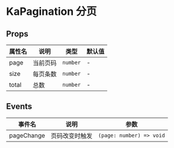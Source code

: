# KaPagination 分页
## Props

| 属性名 | 说明     | 类型     | 默认值 |
| ------ | -------- | -------- | ------ |
| page   | 当前页码 | `number` | -      |
| size   | 每页条数 | `number` | -      |
| total  | 总数     | `number` | -      |

## Events

| 事件名     | 说明           | 参数                     |
| ---------- | -------------- | ------------------------ |
| pageChange | 页码改变时触发 | `(page: number) => void` |
